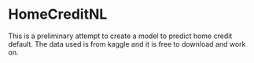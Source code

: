 # HomeCreditNL

This is a preliminary attempt to create a model to predict home credit default. 
The data used is from kaggle and it is free to download and work on.
